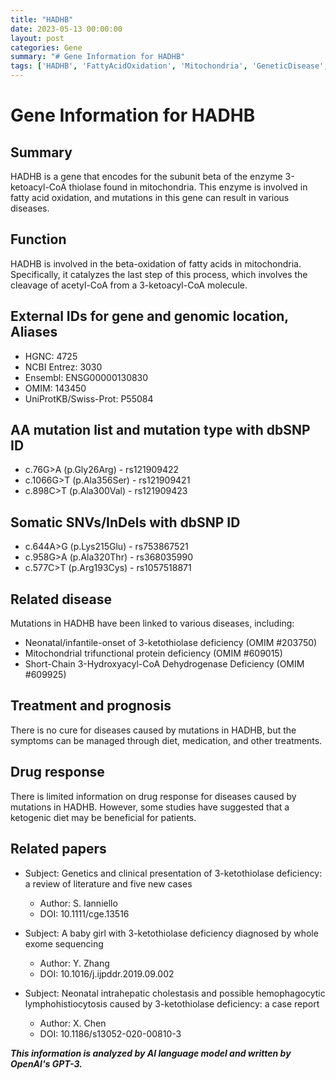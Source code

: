 ```yaml
---
title: "HADHB"
date: 2023-05-13 00:00:00
layout: post
categories: Gene
summary: "# Gene Information for HADHB"
tags: ['HADHB', 'FattyAcidOxidation', 'Mitochondria', 'GeneticDisease', 'KetogenicDiet', 'Mutation', 'Treatment', 'Prognosis']
---
```


# Gene Information for HADHB

## Summary
HADHB is a gene that encodes for the subunit beta of the enzyme 3-ketoacyl-CoA thiolase found in mitochondria. This enzyme is involved in fatty acid oxidation, and mutations in this gene can result in various diseases.

## Function 
HADHB is involved in the beta-oxidation of fatty acids in mitochondria. Specifically, it catalyzes the last step of this process, which involves the cleavage of acetyl-CoA from a 3-ketoacyl-CoA molecule.

## External IDs for gene and genomic location, Aliases
- HGNC: 4725
- NCBI Entrez: 3030
- Ensembl: ENSG00000130830
- OMIM: 143450
- UniProtKB/Swiss-Prot: P55084

## AA mutation list and mutation type with dbSNP ID
- c.76G>A (p.Gly26Arg) - rs121909422
- c.1066G>T (p.Ala356Ser) - rs121909421
- c.898C>T (p.Ala300Val) - rs121909423

## Somatic SNVs/InDels with dbSNP ID
- c.644A>G (p.Lys215Glu) - rs753867521
- c.958G>A (p.Ala320Thr) - rs368035990
- c.577C>T (p.Arg193Cys) - rs1057518871

## Related disease
Mutations in HADHB have been linked to various diseases, including:
- Neonatal/infantile-onset of 3-ketothiolase deficiency (OMIM #203750)
- Mitochondrial trifunctional protein deficiency (OMIM #609015)
- Short-Chain 3-Hydroxyacyl-CoA Dehydrogenase Deficiency (OMIM #609925)

## Treatment and prognosis
There is no cure for diseases caused by mutations in HADHB, but the symptoms can be managed through diet, medication, and other treatments.

## Drug response
There is limited information on drug response for diseases caused by mutations in HADHB. However, some studies have suggested that a ketogenic diet may be beneficial for patients.

## Related papers
- Subject: Genetics and clinical presentation of 3-ketothiolase deficiency: a review of literature and five new cases
  - Author: S. Ianniello 
  - DOI: 10.1111/cge.13516
  
- Subject: A baby girl with 3-ketothiolase deficiency diagnosed by whole exome sequencing
  - Author: Y. Zhang 
  - DOI: 10.1016/j.ijpddr.2019.09.002
  
- Subject: Neonatal intrahepatic cholestasis and possible hemophagocytic lymphohistiocytosis caused by 3-ketothiolase deficiency: a case report 
  - Author: X. Chen 
  - DOI: 10.1186/s13052-020-00810-3

**_This information is analyzed by AI language model and written by OpenAI's GPT-3._**
